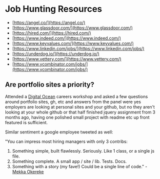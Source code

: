 # Job Hunting Resources

- [https://angel.co/](https://angel.co/)
- [https://www.glassdoor.com/](https://www.glassdoor.com/)
- [https://hired.com/](https://hired.com/)
- [https://www.indeed.com/](https://www.indeed.com/)
- [https://www.keyvalues.com/](https://www.keyvalues.com/)
- [https://www.linkedin.com/jobs/](https://www.linkedin.com/jobs/)
- [https://underdog.io/](https://underdog.io/)
- [https://www.vettery.com/](https://www.vettery.com/)
- [https://www.ycombinator.com/jobs/](https://www.ycombinator.com/jobs/)

## Are portfolio sites a priority?

Attended a [Digital Ocean](https://www.digitalocean.com/) careers workshop and asked a few questions around portfolio sites, gh, etc and answers from the panel were yes employers are looking at personal sites and your github, but no they aren't looking at your whole github or that half finished jquery assignment from 3 months ago, having one polished small project with readme etc up front featured is sufficient.

Similar sentiment a google employee tweeted as well:

"You can impress most hiring managers with only 3 contribs:

1. Something simple, built flawlessly. Seriously. Like 1 class, or a single js file.
2. Something complete. A small app / site / lib. Tests. Docs.
3. Something with a story (my fave!) Could be a single line of code." - [Mekka Okereke](https://twitter.com/mekkaokereke/status/1266051694284038144)
